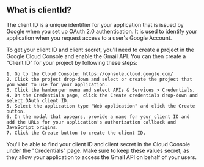 ## What is clientId?
The client ID is a unique identifier for your application that is issued by Google when you set up OAuth 2.0 authentication. It is used to identify your application when you request access to a user's Google Account.

To get your client ID and client secret, you'll need to create a project in the Google Cloud Console and enable the Gmail API. You can then create a "Client ID" for your project by following these steps:

    1. Go to the Cloud Console: https://console.cloud.google.com/
    2. Click the project drop-down and select or create the project that you want to use for your application.
    3. Click the hamburger menu and select APIs & Services > Credentials.
    4. On the Credentials page, click the Create credentials drop-down and select OAuth client ID.
    5. Select the application type "Web application" and click the Create button.
    6. In the modal that appears, provide a name for your client ID and add the URLs for your application's authorization callback and JavaScript origins.
    7. Click the Create button to create the client ID.

You'll be able to find your client ID and client secret in the Cloud Console under the "Credentials" page. Make sure to keep these values secret, as they allow your application to access the Gmail API on behalf of your users.
